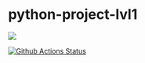 # python-project-lvl1
<a href="https://codeclimate.com/github/codeclimate/codeclimate/maintainability"><img src="https://api.codeclimate.com/v1/badges/a99a88d28ad37a79dbf6/maintainability" /></a>

[![Github Actions Status](https://github.com/persimmonboy/python-project-lvl1/workflows/Python%20CI/badge.svg)](https://github.com/persimmonboy/python-project-lvl1/actions)